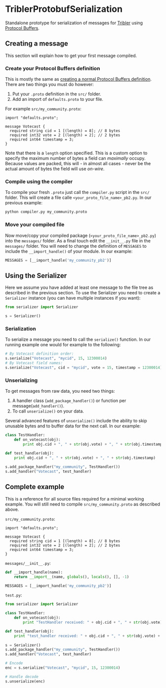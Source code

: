 # TriblerProtobufSerialization
Standalone prototype for serialization of messages for [Tribler](https://github.com/Tribler/tribler) using [Protocol Buffers](https://github.com/google/protobuf).

## Creating a message
This section will explain how to get your first message compiled.

### Create your Protocol Buffers definition
This is mostly the same as [creating a normal Protocol Buffers definition](https://developers.google.com/protocol-buffers/docs/proto).
There are two things you must do however:

1. Put your `.proto` definition in the `src/` folder.
2. Add an import of `defaults.proto` to your file.

For example `src/my_community.proto`:

```
import "defaults.proto";

message Votecast {
  required string cid = 1 [(length) = 8]; // 8 bytes
  required int32 vote = 2 [(length) = 2]; // 2 bytes
  required int64 timestamp = 3;
}
```

Note that there is a `length` option specified.
This is a custom option to specify the maximum number of bytes a field can _maximally_ occupy.
Because values are packed, this will - in almost all cases - never be the actual amount of bytes the field will use _on-wire_.

### Compile using the compiler
To compile your fresh `.proto` just call the `compiler.py` script in the `src/` folder.
This will create a file calle `<your_proto_file_name>_pb2.py`.
In our previous example:

```sh
python compiler.py my_community.proto
```

### Move your compiled file
Now move/copy your compiled package (`<your_proto_file_name>_pb2.py`) into the `messages/` folder.
As a final touch edit the `__init__.py` file in the `messages/` folder.
You will need to change the definition of `MESSAGES` to include the `__import_handle()` of your module.
In our example:

```python
MESSAGES = [__import_handle('my_community_pb2')]
```

## Using the Serializer
Here we assume you have added at least one message to the file tree as described in the previous section.
To use the Serializer you need to create a `Serializer` instance (you can have multiple instances if you want):
```python
from serializer import Serializer

s = Serializer()
```

### Serialization
To serialize a message you need to call the `serialize()` function.
In our running example one would for example to the following:

```python
# By Votecast definition order:
s.serialize("Votecast", "mycid", 15, 12300014)
# By Votecast field names:
s.serialize("Votecast", cid = "mycid", vote = 15, timestamp = 12300014)
```

### Unserializing
To get messages from raw data, you need two things:

1. A handler class (`add_package_handler()`) or function per message(`add_handler()`).
2. To call `unserialize()` on your data.

Several advanced features of `unserialize()` include the ability to skip unusable bytes and to buffer data for the next call.
In our example:

```python
class TestHandler:
    def on_votecast(obj):
        print obj.cid + ", " + str(obj.vote) + ", " + str(obj.timestamp)

def test_handler(obj):
    print obj.cid + ", " + str(obj.vote) + ", " + str(obj.timestamp)
    
s.add_package_handler("my_community", TestHandler())
s.add_handler("Votecast", test_handler)
```

## Complete example
This is a reference for all source files required for a minimal working example.
You will still need to compile `src/my_community.proto` as described above.

`src/my_community.proto`:

```
import "defaults.proto";

message Votecast {
  required string cid = 1 [(length) = 8]; // 8 bytes
  required int32 vote = 2 [(length) = 2]; // 2 bytes
  required int64 timestamp = 3;
}
```

`messages/__init__.py`:

```python
def __import_handle(name):
    return __import__(name, globals(), locals(), [], -1)

MESSAGES = [__import_handle('my_community_pb2')]
```

`test.py`:

```python
from serializer import Serializer

class TestHandler:
    def on_votecast(obj):
        print "TestHandler received: " + obj.cid + ", " + str(obj.vote) + ", " + str(obj.timestamp)

def test_handler(obj):
    print "test_handler received: " + obj.cid + ", " + str(obj.vote) + ", " + str(obj.timestamp)
    
s = Serializer()
s.add_package_handler("my_community", TestHandler())
s.add_handler("Votecast", test_handler)

# Encode
enc = s.serialize("Votecast", "mycid", 15, 12300014)

# Handle decode
s.unserialize(enc)
```
